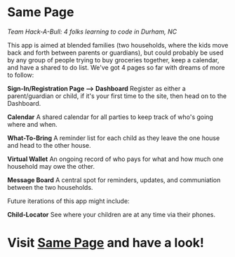 # Same Page
_Team Hack-A-Bull: 4 folks learning to code in Durham, NC_

This app is aimed at blended families (two households, where the kids move back and forth between parents or guardians), but could probably be used by any group of people trying to buy groceries together, keep a calendar, and have a shared to do list. We've got 4 pages so far with dreams of more to follow: 

**Sign-In/Registration Page --> Dashboard**
Register as either a parent/guardian or child, if it's your first time to the site, then head on to the Dashboard.

**Calendar** 
A shared calendar for all parties to keep track of who's going where and when.

**What-To-Bring** 
A reminder list for each child as they leave the one house and head to the other house.

**Virtual Wallet**
An ongoing record of who pays for what and how much one household may owe the other.

**Message Board**
A central spot for reminders, updates, and communiation between the two households.

Future iterations of this app might include: 

**Child-Locator**
See where your children are at any time via their phones.

# Visit [Same Page](https://calm-fortress-13062.herokuapp.com/) and have a look!